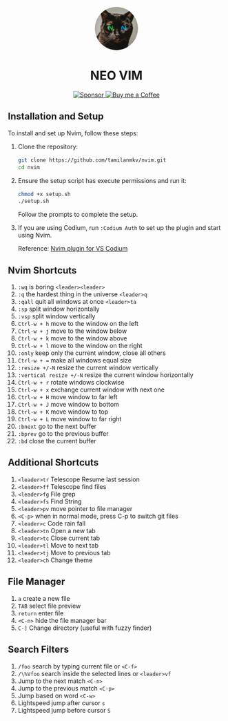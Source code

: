<p align="center">
  <img src="asset/image.jpeg" alt=" Nvim Logo" width="100" height="100" style="border-radius: 50%;" border-radius="50%">
</p>

<h1 align="center"> NEO VIM</h1>
<p align="center">
  <a href="https://github.com/sponsors/tamilanmkv">
    <img src="https://img.shields.io/badge/Sponsor-%E2%9D%A4-red.svg" alt="Sponsor" />
  </a>
  <a href="https://www.buymeacoffee.com/tamilanmkv">
    <img src="https://img.shields.io/badge/Buy%20me%20a%20coffee-%E2%98%95-yellow.svg" alt="Buy me a Coffee" />
  </a>
</p>

## Installation and Setup

To install and set up Nvim, follow these steps:

1. Clone the repository:

   ```sh
   git clone https://github.com/tamilanmkv/nvim.git
   cd nvim
   ```

2. Ensure the setup script has execute permissions and run it:

   ```sh
   chmod +x setup.sh
   ./setup.sh
   ```

   Follow the prompts to complete the setup.

3. If you are using Codium, run `:Codium Auth` to set up the plugin and start using Nvim.

   Reference: [ Nvim plugin for VS Codium](https://github.com/Exafunction/codeium.vim)

## Nvim Shortcuts

1. `:wq` is boring `<leader><leader>`
2. `:q` the hardest thing in the universe `<leader>q`
3. `:qall` quit all windows at once `<leader>ta`
4. `:sp` split window horizontally
5. `:vsp` split window vertically
6. `Ctrl-w + h` move to the window on the left
7. `Ctrl-w + j` move to the window below
8. `Ctrl-w + k` move to the window above
9. `Ctrl-w + l` move to the window on the right
10. `:only` keep only the current window, close all others
11. `Ctrl-w + =` make all windows equal size
12. `:resize +/-N` resize the current window vertically
13. `:vertical resize +/-N` resize the current window horizontally
14. `Ctrl-w + r` rotate windows clockwise
15. `Ctrl-w + x` exchange current window with next one
16. `Ctrl-w + H` move window to far left
17. `Ctrl-w + J` move window to bottom
18. `Ctrl-w + K` move window to top
19. `Ctrl-w + L` move window to far right
20. `:bnext` go to the next buffer
21. `:bprev` go to the previous buffer
22. `:bd` close the current buffer

## Additional Shortcuts

1. `<leader>tr` Telescope Resume last session
2. `<leader>ff` Telescope find files
3. `<leader>fg` File grep
4. `<leader>fs` Find String
5. `<leader>pv` move pointer to file manager
6. `<C-p>` when in normal mode, press C-p to switch git files
7. `<leader>c` Code rain fall
8. `<leader>tn` Open a new tab
9. `<leader>tc` Close current tab
10. `<leader>tl` Move to next tab
11. `<leader>tj` Move to previous tab
12. `<leader>ch` Change theme

## File Manager

1. `a` create a new file
2. `TAB` select file preview
3. `return` enter file
4. `<C-n>` hide the file manager bar
5. `C-]` Change directory (useful with fuzzy finder)

## Search Filters

1. `/foo` search by typing current file or `<C-f>`
2. `/\%Vfoo` search inside the selected lines or `<leader>vf`
3. Jump to the next match `<C-n>`
4. Jump to the previous match `<C-p>`
5. Jump based on word `<C-w>`
6. Lightspeed jump after cursor `s`
7. Lightspeed jump before cursor `S`
